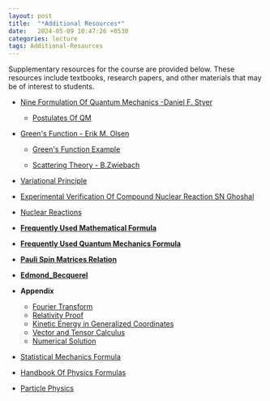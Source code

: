 ```yaml
---
layout: post
title:  "*Additional Resources*"
date:   2024-05-09 10:47:26 +0530
categories: lecture
tags: Additional-Resources
---
```

Supplementary resources for the course are provided below. These resources include textbooks, research papers, and other materials that may be of interest to students.

- [Nine Formulation Of Quantum Mechanics -Daniel F. Styer](/SKMU/assets/pdf/None-Formulation-QM.pdf)

    - [Postulates Of QM](/SKMU/assets/pdf/QM-Postulates.pdf)

- [Green's Function - Erik M. Olsen](/SKMU/assets/pdf/Greens-Function.pdf)

    - [Green's Function Example](https://bingweb.binghamton.edu/~suzuki/Math-Physics/LN-14_Green_s_function.pdf)

    - [Scattering Theory - B.Zwiebach](/SKMU/assets/pdf/Scattering-MIT.pdf)

- [Variational Principle](/SKMU/assets/pdf/QM-Variational.pdf)

- [Experimental Verification Of Compound Nuclear Reaction SN Ghoshal](/SKMU/assets/pdf/Experimental-Compound-Nuclear-Reaction-SN-Ghoshal.pdf)

- [Nuclear Reactions](/SKMU/assets/pdf/Nuclear-Reactions.pdf)

- **[Frequently Used Mathematical Formula](/SKMU/assets/pdf/Math-Formulae.pdf)**

- **[Frequently Used Quantum Mechanics Formula](/SKMU/assets/pdf/QM-Formulae.pdf)**

- **[Pauli Spin Matrices Relation](/SKMU/assets/pdf/Pauli-Dirac-Relation.pdf)**

- **[Edmond_Becquerel](/SKMU/assets/pdf/Edmond_Becquerel.pdf)**

- **Appendix**
    <!-- Fourier-Transform.pdf -->
    - [Fourier Transform](/SKMU/assets/pdf/Appendix/Fourier-Transform.pdf)
    <!-- Relativity-Proof.pdf -->
    - [Relativity Proof](/SKMU/assets/pdf/Appendix/Relativity-Proof.pdf)
    <!-- KE-Generalized-Coordinates.pdf -->
    - [Kinetic Energy in Generalized Coordinates](/SKMU/assets/pdf/Appendix/KE-Generalized-Coordinates.pdf)
    <!-- Vector-Tensor-Calculus.pdf -->
    - [Vector and Tensor Calculus](/SKMU/assets/pdf/Appendix/Vector-Tensor-Calculus.pdf)
    <!-- Numerical-Solution.pdf -->
    - [Numerical Solution](/SKMU/assets/pdf/Appendix/Numerical-Solution.pdf)


- [Statistical Mechanics Formula](/SKMU/assets/pdf/Statistical-Formulae.pdf)

- [Handbook Of Physics Formulas](/SKMU/assets/pdf/The-Cambridge-Handbook-of-Physics-Formulas.pdf)

- [Particle Physics](/SKMU/assets/pdf/Particle-Physics.pdfX)

